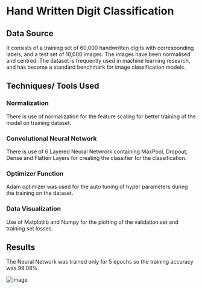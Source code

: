 # Hand Written Digit Classification

## Data Source
  It consists of a training set of 60,000 handwritten digits with corresponding labels, and a test set of 10,000 images. The images have been normalised and centred. The dataset is frequently used in machine learning research, and has become a standard benchmark for image classification models.
  
## Techniques/ Tools Used
### Normalization
  There is use of normalization for the feature scaling for better training of the model on training dataset.
  
### Convolutional Neural Network
  There is use of 6 Layered Neural Netwrork containing MaxPool, Dropout, Dense and Flatten Layers for creating the classifier for the classification.
 
### Optimizer Function
  Adam optimizer was used for the auto tuning of hyper parameters during the training on the dataset.

### Data Visualization
  Use of Matplotlib and Numpy for the plotting of the validation set and training set losses.

## Results
  The Neural Network was trained only for 5 epochs so the training accuracy was 99.08%.
  
  ![image](https://user-images.githubusercontent.com/64379996/182150677-933ff502-a8d9-4ac6-8084-716d70464cfa.png)
